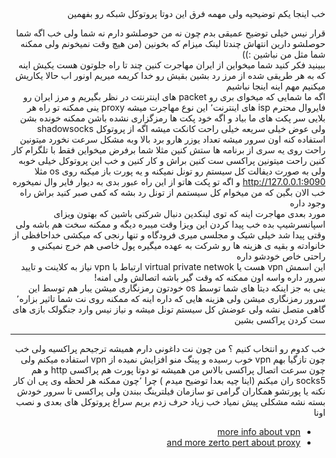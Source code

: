 <div dir="rtl"> 
خب اینجا یکم توضیحیه ولی مهمه  فرق این دوتا پروتوکل شبکه رو بفهمین 

قرار نیس خیلی توضیح عمیقی بدم چون نه من حوصلشو دارم نه شما ولی خب اگه شما حوصلشو دارین انتهاش چندتا لینک میزام که بخونین (من هیچ وقت نمیخونم ولی ممکنه شما مثل من نباشین :))
<br>
ببینید فکر کنید شما میخواین از ایران مهاجرت کنین چند تا راه جلوتون هست 
یکیش اینه که به هر طریقی شده از مرز رد بشین بقیش رو خدا کریمه 
میریم اونور اب 
حالا یکاریش میکنیم مهم اینه اینجا نباشیم 
<br>
 اگه ما شمایی که میخوای بری رو packet های اینترنتت در نظر بگیریم و مرز ایران رو فایروال محترم isp های اینترنت٬ 
این نوع مهاجرت  میشه proxy
ینی ممکنه تو راه هر بلایی سر پکت های ما بیاد و اگه خود پکت ها رمزگزاری نشده باشن ممکنه خونده بشن
ولی عوض خیلی سریعه 
خیلی راحت کانکت میشه 
اگه از پروتوکل shadowsocks استفاده کنه اون سرور میشه تعداد یوزر هارو برد بالا وبه مشکل سرعت نخورد
میتونین راحت روی یه سری از برنامه ها ستش کنین مثلا شما برفرض میخواین فقط با تلگرام کار کنین 
راحت میتونین پراکسی ست کنین براش و کار کنین و خب این پروتوکل خیلی خوبه 
ولی به صورت دیفالت کل سیستم رو تونل نمیکنه و یه پورت باز میکنه روی os مثلا 
http://127.0.0.1:9090
و اگه تو پکت هاتو از این راه عبور بدی  به دیوار فایر وال نمیخوره
خب الان بگین که من میخوام کل سیستمم از تونل رد بشه که کمی صبر کنید براش راه وجود داره 
<br>
مورد بعدی مهاجرت اینه که توی لینکدین دنبال شرکتی باشین که بهتون ویزای اسپانسرشیپ بده 
خب پیدا کردن این ویزا وقت میبره  دیگه و ممکنه سخت هم باشه 
ولی وقتی پیدا شد خیلی شیک و مجلسی میری فرودگاه و تنها رنجی که میکشی خداحافظی از خانوادته
و بقیه ی هزینه ها رو شرکت به عهده میگیره پول خاصی هم خرج نمیکنی و راحتی خاص خودشو داره <br>
این اسمش vpn هست یا virtual private netwok
ارتباط با vpn نیاز به کلاینت و تایید سرور داره واسه اون ممکنه که وقت گیر باشه اتصالش 
ولی امنه!<br> 
ینی به جز اینکه دیتا های شما توسط os خودتون رمزنگاری میشن یبار هم توسط این سرور رمزنگاری میشن 
ولی هزینه هایی که داره اینه که ممکنه روی نت شما تاثیر بزاره٬ 
گاهی متصل نشه
 ولی عوضش کل سیستم تونل میشه و نیاز نیس وارد جنگولک بازی های ست کردن پراکسی بشین
<hr>
خب کدوم رو انتخاب کنیم ؟ من چون نت داغونی دارم همیشه ترجیحم پراکسیه 
ولی خب  چون تازگیا بهم vpn خوب رسیده
و پینگ منو افزایش نمیده از vpn استفاده میکنم 
ولی چون سرعت  اتصال پراکسی بالاس من همیشه تو دوتا پورت هم پراکسی http و هم socks5 ران میکنم 
(اینا چیه بعدا توضیح میدم )
چرا ٬چون ممکنه هر لحظه وی پی ان کار نکنه یا پورتشو همکاران گرامی تو سازمان فیلترینگ ببندن 
ولی پراکسی تا سرور خودش بسته نشه مشکلی پیش نمیاد
خب زیاد حرف زدم بریم سراغ پروتوکل های بعدی و نصب اونا
<div/>
<ul><li><a href="https://en.wikipedia.org/wiki/Virtual_private_network"> more info about vpn</a></li>
<li><a href="https://en.wikipedia.org/wiki/Proxy_server"> and more zerto pert about proxy</a></li></ul>
